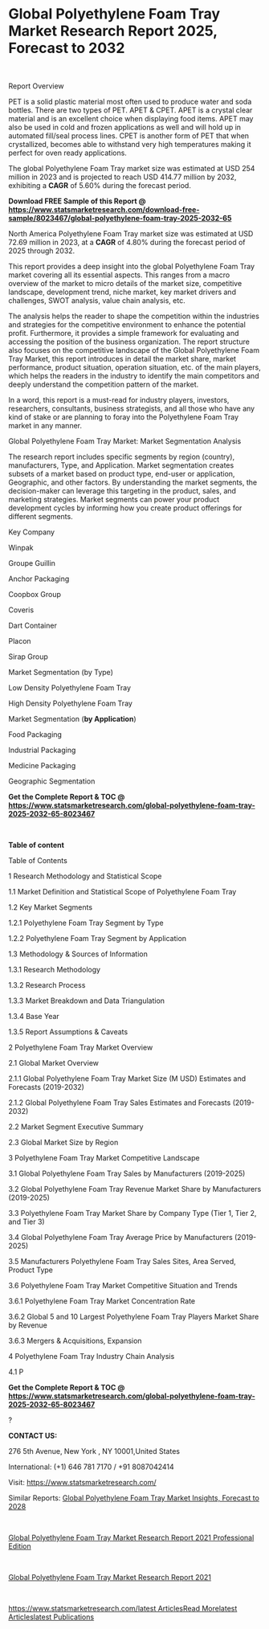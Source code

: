 <h1>Global Polyethylene Foam Tray Market Research Report 2025, Forecast to 2032</h1><br/><p>Report Overview</p>
 
 
 
 <p>PET is a solid plastic material most often used to produce water and soda bottles. There are two types of PET. APET & CPET. APET is a crystal clear material and is an excellent choice when displaying food items. APET may also be used in cold and frozen applications as well and will hold up in automated fill/seal process lines. CPET is another form of PET that when crystallized, becomes able to withstand very high temperatures making it perfect for oven ready applications.</p>
 
 
 
 <p>The global Polyethylene Foam Tray market size was estimated at USD 254 million in 2023 and is projected to reach USD 414.77 million by 2032, exhibiting a <strong>CAGR</strong> of 5.60% during the forecast period.</p>
 
 
 
 <p><strong>Download FREE Sample of this Report @ <a href="https://www.statsmarketresearch.com/download-free-sample/8023467/global-polyethylene-foam-tray-2025-2032-65">https://www.statsmarketresearch.com/download-free-sample/8023467/global-polyethylene-foam-tray-2025-2032-65</a></strong></p>
 
 
 
 <p>North America Polyethylene Foam Tray market size was estimated at USD 72.69 million in 2023, at a <strong>CAGR</strong> of 4.80% during the forecast period of 2025 through 2032.</p>
 
 
 
 <p>This report provides a deep insight into the global Polyethylene Foam Tray market covering all its essential aspects. This ranges from a macro overview of the market to micro details of the market size, competitive landscape, development trend, niche market, key market drivers and challenges, SWOT analysis, value chain analysis, etc.</p>
 
 
 
 <p>The analysis helps the reader to shape the competition within the industries and strategies for the competitive environment to enhance the potential profit. Furthermore, it provides a simple framework for evaluating and accessing the position of the business organization. The report structure also focuses on the competitive landscape of the Global Polyethylene Foam Tray Market, this report introduces in detail the market share, market performance, product situation, operation situation, etc. of the main players, which helps the readers in the industry to identify the main competitors and deeply understand the competition pattern of the market.</p>
 
 
 
 <p>In a word, this report is a must-read for industry players, investors, researchers, consultants, business strategists, and all those who have any kind of stake or are planning to foray into the Polyethylene Foam Tray market in any manner.</p>
 
 
 
 <p>Global Polyethylene Foam Tray Market: Market Segmentation Analysis</p>
 
 
 
 <p>The research report includes specific segments by region (country), manufacturers, Type, and Application. Market segmentation creates subsets of a market based on product type, end-user or application, Geographic, and other factors. By understanding the market segments, the decision-maker can leverage this targeting in the product, sales, and marketing strategies. Market segments can power your product development cycles by informing how you create product offerings for different segments.</p>
 
 
 
 <p>Key Company</p>
 
 
 
 <p>Winpak</p>
 
 
 
 <p>Groupe Guillin</p>
 
 
 
 <p>Anchor Packaging</p>
 
 
 
 <p>Coopbox Group</p>
 
 
 
 <p>Coveris</p>
 
 
 
 <p>Dart Container</p>
 
 
 
 <p>Placon</p>
 
 
 
 <p>Sirap Group</p>
 
 
 
 <p>Market Segmentation (by Type)</p>
 
 
 
 <p>Low Density Polyethylene Foam Tray</p>
 
 
 
 <p>High Density Polyethylene Foam Tray</p>
 
 
 
 <p>Market Segmentation (<strong>by Application</strong>)</p>
 
 
 
 <p>Food Packaging</p>
 
 
 
 <p>Industrial Packaging</p>
 
 
 
 <p>Medicine Packaging</p>
 
 
 
 <p>Geographic Segmentation</p>
 
 
 
 <div><b>Get the Complete Report & TOC @ <a href="https://www.statsmarketresearch.com/global-polyethylene-foam-tray-2025-2032-65-8023467">https://www.statsmarketresearch.com/global-polyethylene-foam-tray-2025-2032-65-8023467</a></b></div>
 
 
 
 <p><br />
 
 <b>Table of content</b></p>
 
 
 
 <p>Table of Contents<br />
 
 1 Research Methodology and Statistical Scope<br />
 
 1.1 Market Definition and Statistical Scope of Polyethylene Foam Tray<br />
 
 1.2 Key Market Segments<br />
 
 1.2.1 Polyethylene Foam Tray Segment by Type<br />
 
 1.2.2 Polyethylene Foam Tray Segment by Application<br />
 
 1.3 Methodology & Sources of Information<br />
 
 1.3.1 Research Methodology<br />
 
 1.3.2 Research Process<br />
 
 1.3.3 Market Breakdown and Data Triangulation<br />
 
 1.3.4 Base Year<br />
 
 1.3.5 Report Assumptions & Caveats<br />
 
 2 Polyethylene Foam Tray Market Overview<br />
 
 2.1 Global Market Overview<br />
 
 2.1.1 Global Polyethylene Foam Tray Market Size (M USD) Estimates and Forecasts (2019-2032)<br />
 
 2.1.2 Global Polyethylene Foam Tray Sales Estimates and Forecasts (2019-2032)<br />
 
 2.2 Market Segment Executive Summary<br />
 
 2.3 Global Market Size by Region<br />
 
 3 Polyethylene Foam Tray Market Competitive Landscape<br />
 
 3.1 Global Polyethylene Foam Tray Sales by Manufacturers (2019-2025)<br />
 
 3.2 Global Polyethylene Foam Tray Revenue Market Share by Manufacturers (2019-2025)<br />
 
 3.3 Polyethylene Foam Tray Market Share by Company Type (Tier 1, Tier 2, and Tier 3)<br />
 
 3.4 Global Polyethylene Foam Tray Average Price by Manufacturers (2019-2025)<br />
 
 3.5 Manufacturers Polyethylene Foam Tray Sales Sites, Area Served, Product Type<br />
 
 3.6 Polyethylene Foam Tray Market Competitive Situation and Trends<br />
 
 3.6.1 Polyethylene Foam Tray Market Concentration Rate<br />
 
 3.6.2 Global 5 and 10 Largest Polyethylene Foam Tray Players Market Share by Revenue<br />
 
 3.6.3 Mergers & Acquisitions, Expansion<br />
 
 4 Polyethylene Foam Tray Industry Chain Analysis<br />
 
 4.1 P</p>
 
 
 
 <div><b>Get the Complete Report & TOC @ <a href="https://www.statsmarketresearch.com/global-polyethylene-foam-tray-2025-2032-65-8023467">https://www.statsmarketresearch.com/global-polyethylene-foam-tray-2025-2032-65-8023467</a></b></div>
 
 
 
 <p>? </p>
 
 
 
 <p><b>CONTACT US:</b><br />
 
 276 5th Avenue, New York , NY 10001,United States<br />
 
 International: (+1) 646 781 7170 / +91 8087042414<br />
 
 Visit: <a href="https://www.statsmarketresearch.com/">https://www.statsmarketresearch.com/</a><br />
 
 Similar Reports: <a href="https://www.statsmarketresearch.com/global-polyethylene-foam-tray-2025-2032-65-8023467">Global Polyethylene Foam Tray Market Insights, Forecast to 2028</a><br />
 
 <br />
 
 <a href="https://www.statsmarketresearch.com/global-polyethylene-foam-tray-2025-2032-65-8023467">Global Polyethylene Foam Tray Market Research Report 2021 Professional Edition</a><br />
 
 <br />
 
 <a href="https://www.statsmarketresearch.com/global-polyethylene-foam-tray-2025-2032-65-8023467">Global Polyethylene Foam Tray Market Research Report 2021</a><br />
 
 <br />
 
 <a href="https://gyeongbokgung.com">https://www.statsmarketresearch.com/</a><a href="https://hallyeomaritime.com">latest Articles</a><a href="https://jingwansa.com">Read More</a><a href="https://nguoiviet.jp/">latest Articles</a><a href="https://www.intelmarketresearch.com/">latest Publications</a></p>